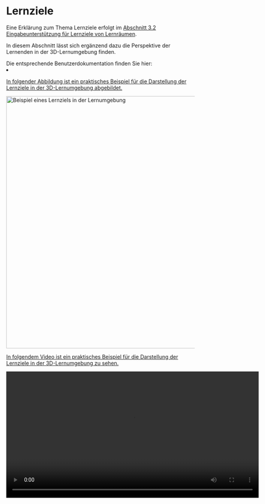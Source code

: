 # Lernziele

<show-structure/>
<p>
    Eine Erklärung zum Thema Lernziele erfolgt im 
    <a href="Didaktik-Autorentool-Lernziele.md">Abschnitt 3.2 Eingabeunterstützung für Lernziele von Lernräumen</a>. 
</p>
<p>
    In diesem Abschnitt lässt sich ergänzend dazu die Perspektive der Lernenden in der 3D-Lernumgebung finden.
</p>
<procedure title="Praktisches Beispiel zur Darstellung der Lernziele in der 3D-Lernumgebung" id="praktisches-Beispiel">
    <tip>Die entsprechende Benutzerdokumentation finden Sie hier: 
        <list>
            <li>
                <a href="ManualEngine-Lernraum-allgemein.topic"/>
            </li>
        </list>
    </tip>
    <p>In folgender Abbildung ist ein praktisches Beispiel für die Darstellung der Lernziele in der 3D-Lernumgebung abgebildet. </p>
    <img src="imageManualDidaktik_Abbildung_Lernziele_3D-Lernumgebung.JPG" alt="Beispiel eines Lernziels in der Lernumgebung" width="675" thumbnail="true"/>
    <br/>
    <p>In folgendem Video ist ein praktisches Beispiel für die Darstellung der Lernziele in der 3D-Lernumgebung zu sehen. </p>
    <video src="videoManualDidaktik_Lernziele_3D-Lernumgebung.mp4" alt="Beispiel-Video eines Lernziels in der Lernumgebung" preview-src="videoManualDidaktik_Lernziele_3D-Lernumgebung.png" width="675"/>
</procedure>
